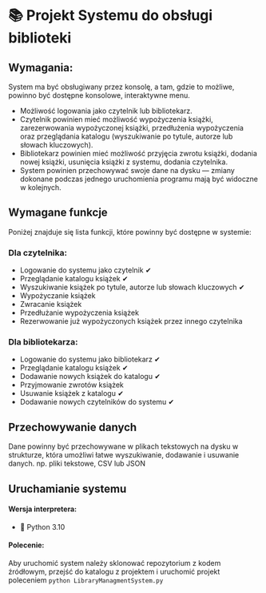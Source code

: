 # 📚 Projekt Systemu do obsługi biblioteki

## Wymagania:

System ma być obsługiwany przez konsolę, a tam, gdzie to możliwe, powinno być dostępne konsolowe, interaktywne menu.

- Możliwość logowania jako czytelnik lub bibliotekarz.
- Czytelnik powinien mieć możliwość wypożyczenia książki, zarezerwowania wypożyczonej książki, przedłużenia wypożyczenia oraz przeglądania katalogu (wyszukiwanie po tytule, autorze lub słowach kluczowych).
- Bibliotekarz powinien mieć możliwość przyjęcia zwrotu książki, dodania nowej książki, usunięcia książki z systemu, dodania czytelnika.
- System powinien przechowywać swoje dane na dysku — zmiany dokonane podczas jednego uruchomienia programu mają być widoczne w kolejnych.

## Wymagane funkcje

Poniżej znajduje się lista funkcji, które powinny być dostępne w systemie:

### Dla czytelnika:

- Logowanie do systemu jako czytelnik ✔
- Przeglądanie katalogu książek ✔
- Wyszukiwanie książek po tytule, autorze lub słowach kluczowych ✔
- Wypożyczanie książek
- Zwracanie książek
- Przedłużanie wypożyczenia książek
- Rezerwowanie już wypożyczonych książek przez innego czytelnika

### Dla bibliotekarza:

- Logowanie do systemu jako bibliotekarz ✔
- Przeglądanie katalogu książek ✔
- Dodawanie nowych książek do katalogu ✔
- Przyjmowanie zwrotów książek 
- Usuwanie książek z katalogu ✔
- Dodawanie nowych czytelników do systemu ✔

## Przechowywanie danych

Dane powinny być przechowywane w plikach tekstowych na dysku w strukturze, która umożliwi łatwe wyszukiwanie, dodawanie i usuwanie danych.
np. pliki tekstowe, CSV lub JSON

## Uruchamianie systemu

#### Wersja interpretera:

- 🐍 Python 3.10

#### Polecenie:

Aby uruchomić system należy sklonować repozytorium z kodem źródłowym, 
przejść do katalogu z projektem i uruchomić projekt poleceniem `python LibraryManagmentSystem.py`
